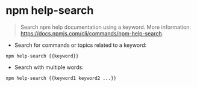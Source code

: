 # npm help-search

> Search npm help documentation using a keyword.
> More information: <https://docs.npmjs.com/cli/commands/npm-help-search>.

- Search for commands or topics related to a keyword:

`npm help-search {{keyword}}`

- Search with multiple words:

`npm help-search {{keyword1 keyword2 ...}}`
